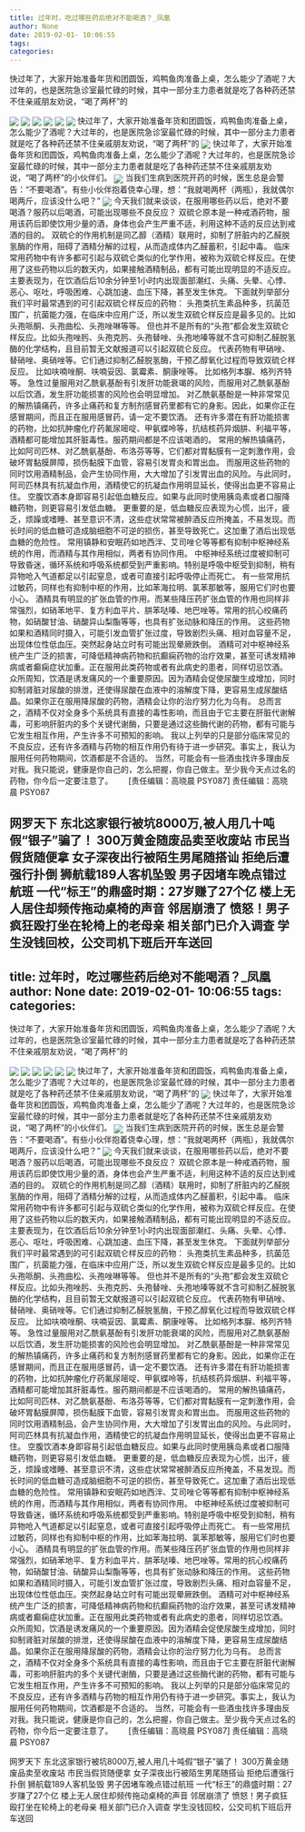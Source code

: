 ```yaml
---
title: 过年时，吃过哪些药后绝对不能喝酒？_凤凰
author: None
date: 2019-02-01- 10:06:55
tags: 
categories: 
---
```

快过年了，大家开始准备年货和团圆饭，鸡鸭鱼肉准备上桌，怎么能少了酒呢？大过年的，也是医院急诊室最忙碌的时候，其中一部分主力患者就是吃了各种药还禁不住亲戚朋友劝说，“喝了两杯”的
<!-- more -->
                                
<img align="center" border="0" src="http://p1.ifengimg.com/a/2018_37/b1595fc7af57ef4_size19_w750_h172.gif" />
                                            
<img align="center" border="0" src="http://e0.ifengimg.com/11/2019/0131/63A7D14A2253C883EAD82800A100532700779A72_size34_w558_h163.png" />
                                    
<img align="center" border="0" src="http://e0.ifengimg.com/06/2019/0131/AB0C95785C8A3B64F82AB5FE5C6B69E31C1FA79A_size46_w640_h600.jpeg" />
                            
<img align="center" border="0" src="http://e0.ifengimg.com/01/2019/0131/6A81F6556F0EDFF800298DAD31CEF278A0623024_size19_w479_h510.jpeg" />
<img align="center" border="0" src="http://e0.ifengimg.com/05/2019/0131/DD5C304E35D35E12A6105069110B7A18BDFDF32D_size68_w640_h367.jpeg" />
<img align="center" border="0" src="http://e0.ifengimg.com/11/2019/0131/7F10850D79C26F3D0BF0AD658FE2D9C5B32596F5_size19_w640_h491.jpeg" />
快过年了，大家开始准备年货和团圆饭，鸡鸭鱼肉准备上桌，怎么能少了酒呢？大过年的，也是医院急诊室最忙碌的时候，其中一部分主力患者就是吃了各种药还禁不住亲戚朋友劝说，“喝了两杯”的
<img align="center" border="0" src="http://p1.ifengimg.com/a/2019_05/92ca9b8aaabca37_size55_w1667_h104.jpg" />
快过年了，大家开始准备年货和团圆饭，鸡鸭鱼肉准备上桌，怎么能少了酒呢？大过年的，也是医院急诊室最忙碌的时候，其中一部分主力患者就是吃了各种药还禁不住亲戚朋友劝说，“喝了两杯”的小伙伴们。
<img align="center" border="0" src="http://p3.ifengimg.com/a/2018_13/a0889d5868ed454_size391_w1106_h1469.jpg" />
当我们生病到医院开药的时候，医生总是会警告：“不要喝酒”。有些小伙伴抱着侥幸心理，想：“我就喝两杯（两瓶），我就偶尔喝两斤，应该没什么吧？”
<img align="center" border="0" src="http://p0.ifengimg.com/a/2018_28/d1f660ebfb76d39_size107_w750_h230.gif" />
今天我们就来谈谈，在服用哪些药以后，绝对不要喝酒？服药以后喝酒，可能出现哪些不良反应？
双硫仑原本是一种戒酒药物，服用该药后即使饮用少量的酒，身体也会产生严重不适，利用这种不适的反应达到戒酒的目的。
双硫仑的作用机制是同乙醇（酒精）联用时，抑制了肝脏内的乙醛脱氢酶的作用，阻碍了酒精分解的过程，从而造成体内乙醛蓄积，引起中毒。
临床常用药物中有许多都可引起与双硫仑类似的化学作用，被称为双硫仑样反应。在使用了这些药物以后的数天内，如果接触酒精制品，都有可能出现明显的不适反应。
主要表现为，在饮酒后后10余分钟至1小时内出现面部潮红、头痛、头晕、心悸、恶心、呕吐，呼吸困难、心跳加速、血压下降，甚至发生休克。
下面就列举部分我们平时最常遇到的可引起双硫仑样反应的药物：
头孢类抗生素品种多，抗菌范围广，抗菌能力强，在临床中应用广泛，所以发生双硫仑样反应是最多见的。比如头孢哌酮、头孢曲松、头孢唑啉等等。
但也并不是所有的“头孢”都会发生双硫仑样反应。比如头孢唑肟、头孢克肟、头孢替唑、头孢地嗪等就不含可抑制乙醛脱氢酶的化学结构，且目前暂无文献报道可以引起双硫仑反应。
代表药物有甲硝唑、替硝唑、奥硝唑等。它们通过抑制乙醛脱氢酶，干预乙醇氧化过程而导致双硫仑样反应。
比如呋喃唑酮、呋喃妥因、氯霉素、酮康唑等。
比如格列本脲、格列齐特等。
急性过量服用对乙酰氨基酚有引发肝功能衰竭的风险，而服用对乙酰氨基酚以后饮酒，发生肝功能损害的风险也会明显增加。
对乙酰氨基酚是一种非常常见的解热镇痛药，许多止痛药和复方制剂感冒药里都有它的身影。因此，如果你正在感冒期间，而且正在服用感冒药，请一定不要饮酒。
还有许多潜在有肝功能损害的药物，比如抗肿瘤化疗药氟尿嘧啶、甲氨蝶呤等，抗结核药异烟肼、利福平等，酒精都可能增加其肝脏毒性。服药期间都是不应该喝酒的。
常用的解热镇痛药，比如阿司匹林、对乙酰氨基酚、布洛芬等等，它们都对胃黏膜有一定刺激作用，会破坏胃黏膜屏障，损伤黏膜下血管，容易引发胃炎和胃出血。
而服用这些药物的同时饮用酒精制品，会产生协同作用，大大增加了引发胃出血的风险。与此同时，阿司匹林具有抗凝血作用，酒精使它的抗凝血作用明显延长，使得出血更不容易止住。
空腹饮酒本身即容易引起低血糖反应。如果与此同时使用胰岛素或者口服降糖药物，则更容易引发低血糖。
更重要的是，低血糖反应表现为心慌，出汗，疲乏，烦躁或嗜睡、甚至意识不清，这些症状常常被醉酒反应所掩盖，不易发现。而长时间的低血糖可造成脑细胞不可逆的损伤，甚至导致死亡。这加重了酒后出现低血糖的危险性。
常用镇静和安眠药如地西泮、艾司唑仑等等都有抑制中枢神经系统的作用，而酒精与其作用相似，两者有协同作用。
中枢神经系统过度被抑制可导致昏迷，循环系统和呼吸系统都受到严重影响。特别是呼吸中枢受到抑制，稍有异物呛入气道都足以引起窒息，或者可直接引起呼吸停止而死亡。
有一些常用抗过敏药，同样也有抑制中枢的作用，比如苯海拉明、氯苯那敏等，服用它们时也要小心。
酒精具有明显的扩张血管的作用。而某些降压药扩张血管的作用也同样非常强烈，如硝苯地平、复方利血平片、肼苯哒嗪、地巴唑等。常用的抗心绞痛药物，如硝酸甘油、硝酸异山梨酯等等，也具有扩张动脉和降压的作用。
这些药物如果和酒精同时摄入，可能引发血管扩张过度，导致剧烈头痛、相对血容量不足，出现体位性低血压。突然起身站立时有可能出现晕厥跌倒。
酒精可对中枢神经系统产生广泛的损害，可降低精神病药物和抗癫痫药物的治疗效果，甚至可诱发精神病或者癫痫症状加重。正在服用此类药物或者有此病史的患者，同样切忌饮酒。
众所周知，饮酒是诱发痛风的一个重要原因。因为酒精会促使尿酸生成增加，同时抑制肾脏对尿酸的排泄，还使得尿酸在血液中的溶解度下降，更容易生成尿酸结晶。如果你正在服用降尿酸的药物，酒精会让你的治疗努力化为乌有。
总而言之，酒精不仅对全身多个系统具有直接的毒性影响，而且由于它主要在肝脏代谢解毒，可影响肝脏内的多个关键代谢酶，只要是通过这些酶代谢的药物，都有可能与它发生相互作用，产生许多不可预知的影响。
我以上列举的只是部分临床常见的不良反应，还有许多酒精与药物的相互作用仍有待于进一步研究。事实上，我认为服用任何药物期间，饮酒都是不合适的。
当然，可能会有一些酒虫找许多理由反对我。我只能说，健康是你自己的，怎么把握，你自己做主。至少我今天点过名的药物，你今后一定要注意了。
 
 
 
                                [责任编辑：高晓晨                                    PSY087]                            
                                责任编辑：高晓晨                                    PSY087                            
                                                            
网罗天下
东北这家银行被坑8000万,被人用几十吨假“银子”骗了！
300万黄金随废品卖至收废站 市民当假货随便拿
女子深夜出行被陌生男尾随搭讪 拒绝后遭强行扑倒
狮航载189人客机坠毁 男子因堵车晚点错过航班
一代“标王”的鼎盛时期：27岁赚了27个亿
楼上无人居住却频传拖动桌椅的声音 邻居崩溃了
愤怒！男子疯狂殴打坐在轮椅上的老母亲 相关部门已介入调查
学生没钱回校，公交司机下班后开车送回
---
title: 过年时，吃过哪些药后绝对不能喝酒？_凤凰
author: None
date: 2019-02-01- 10:06:55
tags: 
categories: 
---
快过年了，大家开始准备年货和团圆饭，鸡鸭鱼肉准备上桌，怎么能少了酒呢？大过年的，也是医院急诊室最忙碌的时候，其中一部分主力患者就是吃了各种药还禁不住亲戚朋友劝说，“喝了两杯”的
<!-- more -->
                                
<img align="center" border="0" src="http://p1.ifengimg.com/a/2018_37/b1595fc7af57ef4_size19_w750_h172.gif" />
                                            
<img align="center" border="0" src="http://e0.ifengimg.com/11/2019/0131/63A7D14A2253C883EAD82800A100532700779A72_size34_w558_h163.png" />
                                    
<img align="center" border="0" src="http://e0.ifengimg.com/06/2019/0131/AB0C95785C8A3B64F82AB5FE5C6B69E31C1FA79A_size46_w640_h600.jpeg" />
                            
<img align="center" border="0" src="http://e0.ifengimg.com/01/2019/0131/6A81F6556F0EDFF800298DAD31CEF278A0623024_size19_w479_h510.jpeg" />
<img align="center" border="0" src="http://e0.ifengimg.com/05/2019/0131/DD5C304E35D35E12A6105069110B7A18BDFDF32D_size68_w640_h367.jpeg" />
<img align="center" border="0" src="http://e0.ifengimg.com/11/2019/0131/7F10850D79C26F3D0BF0AD658FE2D9C5B32596F5_size19_w640_h491.jpeg" />
快过年了，大家开始准备年货和团圆饭，鸡鸭鱼肉准备上桌，怎么能少了酒呢？大过年的，也是医院急诊室最忙碌的时候，其中一部分主力患者就是吃了各种药还禁不住亲戚朋友劝说，“喝了两杯”的
<img align="center" border="0" src="http://p1.ifengimg.com/a/2019_05/92ca9b8aaabca37_size55_w1667_h104.jpg" />
快过年了，大家开始准备年货和团圆饭，鸡鸭鱼肉准备上桌，怎么能少了酒呢？大过年的，也是医院急诊室最忙碌的时候，其中一部分主力患者就是吃了各种药还禁不住亲戚朋友劝说，“喝了两杯”的小伙伴们。
<img align="center" border="0" src="http://p3.ifengimg.com/a/2018_13/a0889d5868ed454_size391_w1106_h1469.jpg" />
当我们生病到医院开药的时候，医生总是会警告：“不要喝酒”。有些小伙伴抱着侥幸心理，想：“我就喝两杯（两瓶），我就偶尔喝两斤，应该没什么吧？”
<img align="center" border="0" src="http://p0.ifengimg.com/a/2018_28/d1f660ebfb76d39_size107_w750_h230.gif" />
今天我们就来谈谈，在服用哪些药以后，绝对不要喝酒？服药以后喝酒，可能出现哪些不良反应？
双硫仑原本是一种戒酒药物，服用该药后即使饮用少量的酒，身体也会产生严重不适，利用这种不适的反应达到戒酒的目的。
双硫仑的作用机制是同乙醇（酒精）联用时，抑制了肝脏内的乙醛脱氢酶的作用，阻碍了酒精分解的过程，从而造成体内乙醛蓄积，引起中毒。
临床常用药物中有许多都可引起与双硫仑类似的化学作用，被称为双硫仑样反应。在使用了这些药物以后的数天内，如果接触酒精制品，都有可能出现明显的不适反应。
主要表现为，在饮酒后后10余分钟至1小时内出现面部潮红、头痛、头晕、心悸、恶心、呕吐，呼吸困难、心跳加速、血压下降，甚至发生休克。
下面就列举部分我们平时最常遇到的可引起双硫仑样反应的药物：
头孢类抗生素品种多，抗菌范围广，抗菌能力强，在临床中应用广泛，所以发生双硫仑样反应是最多见的。比如头孢哌酮、头孢曲松、头孢唑啉等等。
但也并不是所有的“头孢”都会发生双硫仑样反应。比如头孢唑肟、头孢克肟、头孢替唑、头孢地嗪等就不含可抑制乙醛脱氢酶的化学结构，且目前暂无文献报道可以引起双硫仑反应。
代表药物有甲硝唑、替硝唑、奥硝唑等。它们通过抑制乙醛脱氢酶，干预乙醇氧化过程而导致双硫仑样反应。
比如呋喃唑酮、呋喃妥因、氯霉素、酮康唑等。
比如格列本脲、格列齐特等。
急性过量服用对乙酰氨基酚有引发肝功能衰竭的风险，而服用对乙酰氨基酚以后饮酒，发生肝功能损害的风险也会明显增加。
对乙酰氨基酚是一种非常常见的解热镇痛药，许多止痛药和复方制剂感冒药里都有它的身影。因此，如果你正在感冒期间，而且正在服用感冒药，请一定不要饮酒。
还有许多潜在有肝功能损害的药物，比如抗肿瘤化疗药氟尿嘧啶、甲氨蝶呤等，抗结核药异烟肼、利福平等，酒精都可能增加其肝脏毒性。服药期间都是不应该喝酒的。
常用的解热镇痛药，比如阿司匹林、对乙酰氨基酚、布洛芬等等，它们都对胃黏膜有一定刺激作用，会破坏胃黏膜屏障，损伤黏膜下血管，容易引发胃炎和胃出血。
而服用这些药物的同时饮用酒精制品，会产生协同作用，大大增加了引发胃出血的风险。与此同时，阿司匹林具有抗凝血作用，酒精使它的抗凝血作用明显延长，使得出血更不容易止住。
空腹饮酒本身即容易引起低血糖反应。如果与此同时使用胰岛素或者口服降糖药物，则更容易引发低血糖。
更重要的是，低血糖反应表现为心慌，出汗，疲乏，烦躁或嗜睡、甚至意识不清，这些症状常常被醉酒反应所掩盖，不易发现。而长时间的低血糖可造成脑细胞不可逆的损伤，甚至导致死亡。这加重了酒后出现低血糖的危险性。
常用镇静和安眠药如地西泮、艾司唑仑等等都有抑制中枢神经系统的作用，而酒精与其作用相似，两者有协同作用。
中枢神经系统过度被抑制可导致昏迷，循环系统和呼吸系统都受到严重影响。特别是呼吸中枢受到抑制，稍有异物呛入气道都足以引起窒息，或者可直接引起呼吸停止而死亡。
有一些常用抗过敏药，同样也有抑制中枢的作用，比如苯海拉明、氯苯那敏等，服用它们时也要小心。
酒精具有明显的扩张血管的作用。而某些降压药扩张血管的作用也同样非常强烈，如硝苯地平、复方利血平片、肼苯哒嗪、地巴唑等。常用的抗心绞痛药物，如硝酸甘油、硝酸异山梨酯等等，也具有扩张动脉和降压的作用。
这些药物如果和酒精同时摄入，可能引发血管扩张过度，导致剧烈头痛、相对血容量不足，出现体位性低血压。突然起身站立时有可能出现晕厥跌倒。
酒精可对中枢神经系统产生广泛的损害，可降低精神病药物和抗癫痫药物的治疗效果，甚至可诱发精神病或者癫痫症状加重。正在服用此类药物或者有此病史的患者，同样切忌饮酒。
众所周知，饮酒是诱发痛风的一个重要原因。因为酒精会促使尿酸生成增加，同时抑制肾脏对尿酸的排泄，还使得尿酸在血液中的溶解度下降，更容易生成尿酸结晶。如果你正在服用降尿酸的药物，酒精会让你的治疗努力化为乌有。
总而言之，酒精不仅对全身多个系统具有直接的毒性影响，而且由于它主要在肝脏代谢解毒，可影响肝脏内的多个关键代谢酶，只要是通过这些酶代谢的药物，都有可能与它发生相互作用，产生许多不可预知的影响。
我以上列举的只是部分临床常见的不良反应，还有许多酒精与药物的相互作用仍有待于进一步研究。事实上，我认为服用任何药物期间，饮酒都是不合适的。
当然，可能会有一些酒虫找许多理由反对我。我只能说，健康是你自己的，怎么把握，你自己做主。至少我今天点过名的药物，你今后一定要注意了。
 
 
 
                                [责任编辑：高晓晨                                    PSY087]                            
                                责任编辑：高晓晨                                    PSY087                            
                                                            
网罗天下
东北这家银行被坑8000万,被人用几十吨假“银子”骗了！
300万黄金随废品卖至收废站 市民当假货随便拿
女子深夜出行被陌生男尾随搭讪 拒绝后遭强行扑倒
狮航载189人客机坠毁 男子因堵车晚点错过航班
一代“标王”的鼎盛时期：27岁赚了27个亿
楼上无人居住却频传拖动桌椅的声音 邻居崩溃了
愤怒！男子疯狂殴打坐在轮椅上的老母亲 相关部门已介入调查
学生没钱回校，公交司机下班后开车送回
